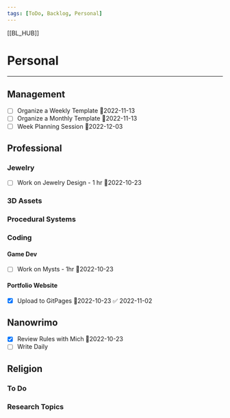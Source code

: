 ```yaml
---
tags: [ToDo, Backlog, Personal]
---
```

[[BL_HUB]]
# Personal
---
## Management
- [ ] Organize a Weekly Template 📆2022-11-13
- [ ] Organize a Monthly Template 📆2022-11-13
- [ ] Week Planning Session 📆2022-12-03
## Professional
### Jewelry
- [ ] Work on Jewelry Design - 1 hr 📆2022-10-23

### 3D Assets

### Procedural Systems
### Coding
#### Game Dev
- [ ] Work on Mysts - 1hr 📆2022-10-23

#### Portfolio Website
- [x] Upload to GitPages 📆2022-10-23 ✅ 2022-11-02

## Nanowrimo
- [x] Review Rules with Mich 📆2022-10-23
- [ ] Write Daily

## Religion
### To Do
### Research Topics


